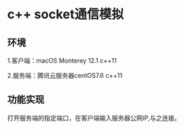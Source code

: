 # c++ socket通信模拟
## 环境
1.客户端：macOS Monterey 12.1 c++11

2.服务端：腾讯云服务器centOS7.6 c++11
## 功能实现 
打开服务端的指定端口，在客户端输入服务器公网IP,与之连接。
